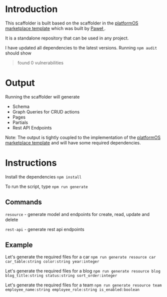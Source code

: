 # Introduction

This scaffolder is built based on the scaffolder in the [platformOS marketplace template](https://github.com/mdyd-dev/product-marketplace-template) which was built by [Paweł ](https://github.com/pavelloz).

It is a standalone repository that can be used in any project.

I have updated all dependencies to the latest versions. 
Running `npm audit` should show

> found 0 vulnerabilities

# Output
Running the scaffolder will generate

 * Schema
 * Graph Queries for CRUD actions
 * Pages
 * Partials
 * Rest API Endpoints

 Note: The output is tightly coupled to the implementation of the [platformOS marketplace template](https://github.com/mdyd-dev/product-marketplace-template) and will have some required dependencies.

# Instructions
Install the dependencies
`npm install`

To run the script, type
`npm run generate`

## Commands
`resource` - generate model and endpoints for create, read, update and delete

`rest-api` - generate rest api endpoints

## Example
Let's generate the required files for a car
`npm run generate resource car car_table:string color:string year:integer`

Let's generate the required files for a blog
`npm run generate resource blog blog_title:string status:string sort_order:integer`

Let's generate the required files for a team
`npm run generate resource team employee_name:string employee_role:string is_enabled:boolean`

